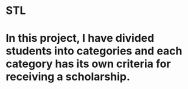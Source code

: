 # STL
# In this project, I have divided students into categories and each category has its own criteria for receiving a scholarship.

